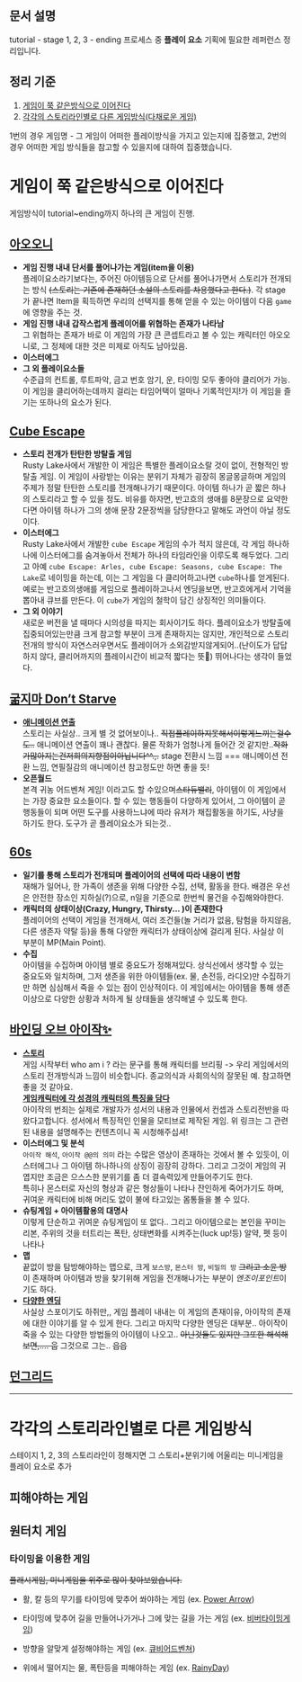 ## 문서 설명

tutorial - stage 1, 2, 3 - ending 프로세스 중 **플레이 요소** 기획에 필요한 레퍼런스 정리입니다.

## 정리 기준

1. [게임이 쭉 같은방식으로 이어진다](게임이-쭉-같은방식으로-이어진다)
2. [각각의 스토리라인별로 다른 게임방식(다채로운 게임)](각각의-스토리라인별로-다른-게임방식)

1번의 경우 게임명 - 그 게임이 어떠한 플레이방식을 가지고 있는지에 집중했고, 2번의 경우 어떠한 게임 방식들을 참고할 수 있을지에 대하여 집중했습니다.

# 게임이 쭉 같은방식으로 이어진다

게임방식이 tutorial~ending까지 하나의 큰 게임이 진행.

## [아오오니](https://youtu.be/W6u531YvpxA)

-   **게임 진행 내내 단서를 풀어나가는 게임(item을 이용)**  
     플레이요소라기보다는, 주어진 아이템등으로 단서를 풀어나가면서 스토리가 전개되는 방식 ~~(스토리는 기존에 존재하던 소설의 스토리를 차용했다고 한다.)~~. 각 stage가 끝나면 Item을 획득하면 우리의 선택지를 통해 얻을 수 있는 아이템이 다음 `game` 에 영향을 주는 것.
-   **게임 진행 내내 갑작스럽게 플레이어를 위협하는 존재가 나타남**  
     그 위협하는 존재가 바로 이 게임의 가장 큰 콘셉트라고 볼 수 있는 캐릭터인 아오오니로, 그 정체에 대한 것은 미제로 아직도 남아있음.
-   **이스터에그**
-   **그 외 플레이요소들**  
     수준급의 컨트롤, 루트파악, 금고 번호 암기, 운, 타이밍 모두 좋아야 클리어가 가능. 이 게임을 클리어하는데까지 걸리는 타임어택이 얼마나 기록적인지!가 이 게임을 즐기는 또하나의 요소가 된다.

## [Cube Escape](https://youtu.be/4E942y8RdI8)

-   **스토리 전개가 탄탄한 방탈출 게임**  
     Rusty Lake사에서 개발한 이 게임은 특별한 플레이요소랄 것이 없이, 전형적인 방탈출 게임. 이 게임이 사랑받는 이유는 분위기 자체가 굉장히 몽글몽글하며 게임의 주제가 정말 탄탄한 스토리를 전개해나가기 때문이다. 아이템 하나가 곧 짧은 하나의 스토리라고 할 수 있을 정도. 비유를 하자면, 반고흐의 생애를 8문장으로 요약한다면 아이템 하나가 그의 생애 문장 2문장씩을 담당한다고 말해도 과언이 아닐 정도이다.
-   **이스터에그**  
     Rusty Lake사에서 개발한 `cube Escape` 게임의 수가 적지 않은데, 각 게임 하나하나에 이스터에그를 숨겨놓아서 전체가 하나의 타임라인을 이루도록 해두었다.
    그리고 아예 `cube Escape: Arles, cube Escape: Seasons, cube Escape: The Lake`로 네이밍을 하는데, 이는 그 게임을 다 클리어하고나면 `cube`하나를 얻게된다. 예로는 반고흐의생애를 게임으로 플레이하고나서 엔딩을보면, 반고흐에게서 기억을 뽑아내 큐브를 만든다. 이 `cube`가 게임의 철학이 담긴 상징적인 의미들이다.
-   **그 외 이야기**  
     새로운 버전을 낼 때마다 시의성을 따지는 회사이기도 하다. 플레이요소가 방탈출에 집중되어있는만큼 크게 참고할 부분이 크게 존재하지는 않지만, 개인적으로 스토리전개의 방식이 자연스러우면서도 플레이어가 소외감받지않게되어..(난이도가 답답하지 않다, 클리어까지의 플레이시간이 비교적 짧다는 뜻🤭) 뛰어나다는 생각이 들었다.

## [굶지마 Don’t Starve](https://youtu.be/xa4IMuukqGs)

-   **[애니메이션 연출](https://youtu.be/BFcEMYM9vAk)**  
    스토리는 사실상.. 크게 별 것 없어보이나.. ~~직접플레이하지못해서이렇게느끼는걸수도..~~ 애니메이션 연출이 꽤나 괜찮다. 물론 작화가 엄청나게 들어간 것 같지만..~~작화가많아지는건저희의지향점이아닙니다^^.,.~~ stage 전환시 느낌 === 애니메이션 전환 느낌, 연필질감의 애니메이션 참고정도만 하면 좋을 듯!
-   **오픈월드**  
    본격 귀농 어드벤쳐 게임! 이라고도 할 수있으며~~스타듀밸리~~, 아이템이 이 게임에서는 가장 중요한 요소들이다. 할 수 있는 행동들이 다양하게 있어서, 그 아이템이 곧 행동들이 되며 어떤 도구를 사용하느냐에 따라 유저가 채집활동을 하기도, 사냥을 하기도 한다. 도구가 곧 플레이요소가 되는것..

## [60s](https://youtu.be/tvxRNMYZotk)

-   **일기를 통해 스토리가 전개되며 플레이어의 선택에 따라 내용이 변함**  
    재해가 일어나, 한 가족이 생존을 위해 다양한 수집, 선택, 활동을 한다. 배경은 우선은 안전한 장소인 지하실(?)으로, n일을 기준으로 한번씩 물건을 수집해와야한다.
-   **캐릭터의 상태이상(Crazy, Hungry, Thirsty... )이 존재한다**  
    플레이어의 선택이 게임을 전개해서, 여러 조건들(놀 거리가 없음, 탐험을 하지않음, 다른 생존자 약탈 등)을 통해 다양한 캐릭터가 상태이상에 걸리게 된다. 사실상 이 부분이 MP(Main Point).
-   **수집**  
    아이템을 수집하며 아이템 별로 중요도가 정해져있다. 상식선에서 생각할 수 있는 중요도와 일치하며, 그저 생존을 위한 아이템들(ex. 물, 손전등, 라디오)만 수집하기만 하면 심심해서 죽을 수 있는 점이 인상적이다. 이 게임에서는 아이템을 통해 생존 이상으로 다양한 상황과 처하게 될 상태들을 생각해낼 수 있도록 한다.

## [바인딩 오브 아이작✨](https://youtu.be/kiRU6Sl73dE)

-   **[스토리](https://youtu.be/qXossApzpuQ)**  
     게임 시작부터 who am i ? 라는 문구를 통해 캐릭터를 브리핑 -> 우리 게임에서의 스토리 전개방식과 느낌이 비슷합니다. 종교의식과 사회의식의 잘못된 예. 참고하면 좋을 것 같아요.  
     **[게임캐릭터에 각 성경의 캐릭터의 특징을 담다](https://youtu.be/J0T4sEs9kaM)**  
     아이작의 번죄는 실제로 개발자가 성서의 내용과 인물에서 컨셉과 스토리전반을 따왔다고합니다. 성서에서 특징적인 인물을 모티브로 제작된 게임. 위 링크는 그 관련된 내용을 설명해주는 컨텐츠이니 꼭 시청해주십셔!
-   **이스터에그 및 분석**  
     `아이작 해석`, `아이작 @@의 의미` 라는 수많은 영상이 존재하는 것에서 볼 수 있듯이, 이스터에그나 그 아이템 하나하나의 상징이 굉장히 강하다. 그리고 그것이 게임의 귀엽지만 조금은 으스스한 분위기를 좀 더 결속력있게 만들어주기도 한다.<br>
    특히나 몬스터로 자신의 형상과 같은 형상들이 나타나 잔인하게 죽어가기도 하며, 귀여운 캐릭터에 비해 머리도 없이 불에 타고있는 몸통들을 볼 수 있다.
-   **슈팅게임 + 아이템활용의 대명사**  
    이렇게 단순하고 귀여운 슈팅게임이 또 없다.. 그리고 아이템으로는 본인을 꾸미는 리본, 주위의 것을 터트리는 폭탄, 상태변화를 시켜주는(luck up!등) 알약, 펫 등이 나타나
-   **맵**  
    끝없이 방을 탐방해야하는 맵으로, 크게 `보스방`, `몬스터 방`, `비밀의 방` ~~그리고 소윤 방~~ 이 존재하며 아이템과 방을 찾기위해 게임을 전개해나가는 부분이 *엔조이포인트*이기도 하다.
-   **[다양한 엔딩](https://youtu.be/UKwj48Y5KTw)**  
     사실상 스포이기도 하쥐만,, 게임 플레이 내내는 이 게임의 존재이유, 아이작의 존재에 대한 이야기를 알 수 있게 한다. 그리고 마지막 다양한 엔딩은 대부분.. 아이작이 죽을 수 있는 다양한 방법들의 아이템이 나오고.. ~~아닌것들도 있지만 그또한 해석해보면,.... 웁~~ 그것으로 그는.. ~~읍읍~~

## [던그리드]()

---

# 각각의 스토리라인별로 다른 게임방식

스테이지 1, 2, 3의 스토리라인이 정해지면 그 스토리+분위기에 어울리는 미니게임을 플레이 요소로 추가

## 피해야하는 게임

## 원터치 게임

### 타이밍을 이용한 게임

~~플래시게임, 미니게임을 위주로 많이 찾아보았습니다.~~

-   활, 칼 등의 무기를 타이밍에 맞추어 쏴야하는 게임 (ex. [Power Arrow](http://www.oldflashgame.com/bbs/board.php?bo_table=flashgame&wr_id=1324&sca=%EC%8A%88%ED%8C%85))
-   타이밍에 맞추어 길을 만들어나가거나 그에 맞는 길을 가는 게임 (ex. [비버타이밍게임](https://flashgamerz.tistory.com/744))

-   방향을 알맞게 설정해야하는 게임 (ex. [큐비어드벤쳐](https://post.naver.com/viewer/postView.nhn?volumeNo=7705683&memberNo=12690))

-   위에서 떨어지는 물, 폭탄등을 피해야하는 게임 (ex. [RainyDay](https://gamuru.tistory.com/194))
